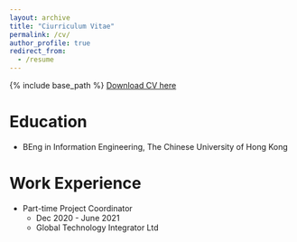 ```yaml
---
layout: archive
title: "Ciurriculum Vitae"
permalink: /cv/
author_profile: true
redirect_from:
  - /resume
---
```


{% include base_path %}
[Download CV here](https://kennylui.github.io/luikwankin/files/paper1.pdf)  

Education
======
* BEng in Information Engineering, The Chinese University of Hong Kong

Work Experience
======
* Part-time Project Coordinator
  * Dec 2020 - June 2021
  * Global Technology Integrator Ltd
